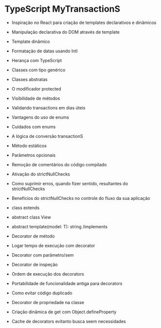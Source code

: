 # TypeScript  MyTransactionS

- Inspiração no React para criação de templates declarativos e dinâmicos
- Manipulação declarativa do DOM através de template
- Template dinâmico
- Formatação de datas usando Intl

- Herança com TypeScript
- Classes com tipo genérico
- Classes abstratas
- O modificador protected

- Visibilidade de métodos
- Validando transactions em dias úteis
- Vantagens do uso de enums
- Cuidados com enums

- A lógica de conversão transactionS
- Método estáticos
- Parâmetros opcionais

- Remoção de comentários do código compilado
- Ativação do strictNullChecks
- Como suprimir erros, quando fizer sentido, resultantes do strictNullChecks
- Benefícios do strictNullChecks no controle do fluxo da sua aplicação

- class extends
- abstract class View<T>
- abstract template(model: T): string /implements
- Decorator de método
- Logar tempo de execução com decorator

- Decorator com parâmetro/sem
- Decorator de inspeção
- Ordem de execução dos decorators
- Portabilidade de funcionalidade antiga para decorators

- Como evitar código duplicado
- Decorator de propriedade na classe
- Criação dinâmica de get com Object.defineProperty
- Cache de decorators evitanto busca seem necessidades


